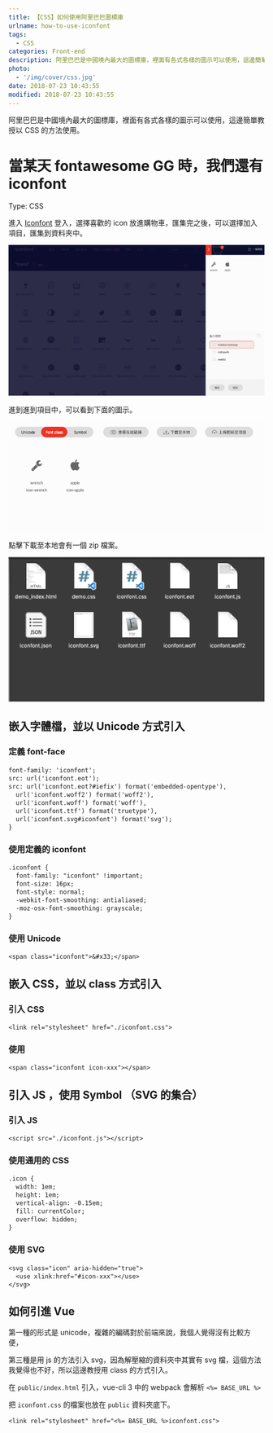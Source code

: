 ```yaml
---
title: 【CSS】如何使用阿里巴巴圖標庫
urlname: how-to-use-iconfont
tags:
  - CSS
categories: Front-end
description: 阿里巴巴是中國境內最大的圖標庫，裡面有各式各樣的圖示可以使用，這邊簡單教授以 CSS 的方法使用。
photo:
  - '/img/cover/css.jpg'
date: 2018-07-23 10:43:55
modified: 2018-07-23 10:43:55
---
```


阿里巴巴是中國境內最大的圖標庫，裡面有各式各樣的圖示可以使用，這邊簡單教授以 CSS 的方法使用。

<!--more-->

# 當某天 fontawesome GG 時，我們還有 iconfont

Type: CSS

進入 [Iconfont](https://www.iconfont.cn/collections/index) 登入，選擇喜歡的 icon 放進購物車，匯集完之後，可以選擇加入項目，匯集到資料夾中。

![](/img/css/iconfont/step01.png)

進到進到項目中，可以看到下面的圖示。

![](/img/css/iconfont/step02.png)

點擊下載至本地會有一個 zip 檔案。

![](/img/css/iconfont/step03.png)

## 嵌入字體檔，並以 Unicode 方式引入

### 定義 font-face

    font-family: 'iconfont';
    src: url('iconfont.eot');
    src: url('iconfont.eot?#iefix') format('embedded-opentype'),
      url('iconfont.woff2') format('woff2'),
      url('iconfont.woff') format('woff'),
      url('iconfont.ttf') format('truetype'),
      url('iconfont.svg#iconfont') format('svg');
    }

### 使用定義的 iconfont

    .iconfont {
      font-family: "iconfont" !important;
      font-size: 16px;
      font-style: normal;
      -webkit-font-smoothing: antialiased;
      -moz-osx-font-smoothing: grayscale;
    }

### 使用 Unicode

    <span class="iconfont">&#x33;</span>

## 嵌入 CSS，並以 class 方式引入

### 引入 CSS

    <link rel="stylesheet" href="./iconfont.css">

### 使用

    <span class="iconfont icon-xxx"></span>

## 引入 JS ，使用 Symbol （SVG 的集合）

### 引入 JS

    <script src="./iconfont.js"></script>

### 使用通用的 CSS

    .icon {
      width: 1em;
      height: 1em;
      vertical-align: -0.15em;
      fill: currentColor;
      overflow: hidden;
    }

### 使用 SVG

    <svg class="icon" aria-hidden="true">
      <use xlink:href="#icon-xxx"></use>
    </svg>

## 如何引進 Vue

第一種的形式是 unicode，複雜的編碼對於前端來說，我個人覺得沒有比較方便，

第三種是用 js 的方法引入 svg，因為解壓縮的資料夾中其實有 svg 檔，這個方法我覺得也不好，所以這邊教授用 class 的方式引入。

在 `public/index.html` 引入，vue-cli 3 中的 webpack 會解析 `<%= BASE_URL %>`

把 `iconfont.css` 的檔案也放在 `public` 資料夾底下。

    <link rel="stylesheet" href="<%= BASE_URL %>iconfont.css">
